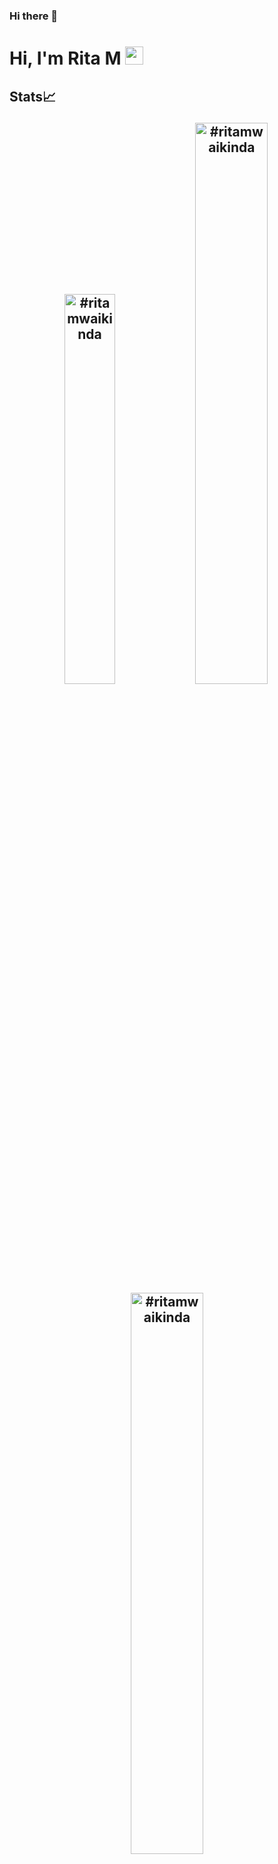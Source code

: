 ### Hi there 👋

# Hi, I'm Rita M <img src="https://github.com/TheDudeThatCode/TheDudeThatCode/blob/master/Assets/Hi.gif" width="29px">

## Stats📈 <p align="center"> <img width="40%" src="https://github-readme-stats.vercel.app/api/top-langs?username=#ritamwaikinda&show_icons=true&theme=dracula&title_color=ff8000&text_color=ffffff&bg_color=6a6a6a&locale=en&layout=compact&hide_border=true" alt="#ritamwaikinda" />  <img width="48%" src="https://github-readme-stats.vercel.app/api?username=#ritamwaikinda&show_icons=true&theme=dracula&title_color=ff8000&text_color=ffffff&bg_color=6a6a6a&locale=en&hide_border=true" alt="#ritamwaikinda" /> <img width="48%" src="https://github-readme-streak-stats.herokuapp.com/?user=#ritamwaikinda&theme=highcontrast&hide_border=true" alt="#ritamwaikinda" /> </p>

<!--
**ritamwaikinda/ritamwaikinda** is a ✨ _special_ ✨ repository because its `README.md` (this file) appears on your GitHub profile.

Here are some ideas to get you started:

- 🔭 I’m currently working on ...
- 🌱 I’m currently learning ...
- 👯 I’m looking to collaborate on ...
- 🤔 I’m looking for help with ...
- 💬 Ask me about ...
- 📫 How to reach me: ...
- 😄 Pronouns: ...
- ⚡ Fun fact: ...
-->
